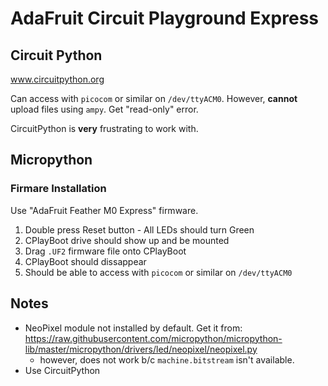 # AdaFruit Circuit Playground Express

## Circuit Python
www.circuitpython.org

Can access with `picocom` or similar on `/dev/ttyACM0`.
However, **cannot** upload files using `ampy`. Get "read-only" error.

CircuitPython is **very** frustrating to work with.

## Micropython

### Firmare Installation
Use "AdaFruit Feather M0 Express" firmware.

1. Double press Reset button - All LEDs should turn Green
2. CPlayBoot drive should show up and be mounted
3. Drag `.UF2` firmware file onto CPlayBoot
4. CPlayBoot should dissappear
5. Should be able to access with `picocom` or similar on `/dev/ttyACM0`

## Notes
* NeoPixel module not installed by default. Get it from: https://raw.githubusercontent.com/micropython/micropython-lib/master/micropython/drivers/led/neopixel/neopixel.py
  - however, does not work b/c `machine.bitstream` isn't available.
* Use CircuitPython
